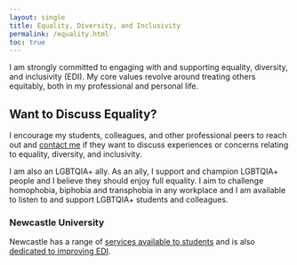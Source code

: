 ```yaml
---
layout: single
title: Equality, Diversity, and Inclusivity
permalink: /equality.html
toc: true
---
```


I am strongly committed to engaging with and supporting equality, diversity, and inclusivity (EDI). My core values revolve around treating others equitably, both in my professional and personal life.

## Want to Discuss Equality?

I encourage my students, colleagues, and other professional peers to reach out and [contact me](profile/index.md) if they want to discuss experiences or concerns relating to equality, diversity, and inclusivity.

I am also an LGBTQIA+ ally. As an ally, I support and champion LGBTQIA+ people and I believe they should enjoy full equality. I aim to challenge homophobia, biphobia and transphobia in any workplace and I am available to listen to and support LGBTQIA+ students and colleagues.

### Newcastle University

Newcastle has a range of [services available to students](https://www.ncl.ac.uk/students/) and is also [dedicated to improving EDI](https://www.ncl.ac.uk/who-we-are/equality/).
